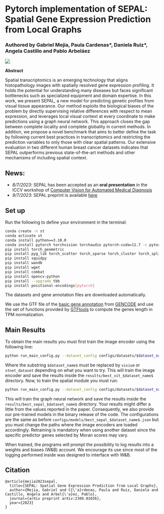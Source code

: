 # Pytorch implementation of SEPAL: Spatial Gene Expression Prediction from Local Graphs

### Authored by Gabriel Mejia, Paula Cardenas*, Daniela Ruiz*, Angela Castillo and Pablo Arbeláez

![](Figures/OVERVIEW.png)

**Abstract**

Spatial transcriptomics is an emerging technology that aligns histopathology images with spatially resolved gene expression profiling. It holds the potential for understanding many diseases but faces significant bottlenecks such as specialized equipment and domain expertise. In this work, we present SEPAL, a new model for predicting genetic profiles from visual tissue appearance. Our method exploits the biological biases of the problem by directly supervising relative differences with respect to mean expression, and leverages local visual context at every coordinate to make predictions using a graph neural network. This approach closes the gap between complete locality and complete globality in current methods. In addition, we propose a novel benchmark that aims to better define the task by following current best practices in transcriptomics and restricting the prediction variables to only those with clear spatial patterns. Our extensive evaluation in two different human breast cancer datasets indicates that SEPAL outperforms previous state-of-the-art methods and other mechanisms of including spatial context.

## News:

* _8/7/2023_: SEPAL has been accepted as an **oral presentation** in the ICCV workshop of [Computer Vision for Automated Medical Diagnosis](https://cvamd2023.github.io/)
* _9/7/2023_: SEPAL preprint is available [here](https://doi.org/10.48550/arXiv.2309.01036)

## Set up

Run the following to define your environment in the terminal:

```bash
conda create -n st
conda activate st
conda install python==3.10.0
conda install pytorch torchvision torchaudio pytorch-cuda=11.7 -c pytorch -c nvidia
pip install torch_geometric
pip install pyg_lib torch_scatter torch_sparse torch_cluster torch_spline_conv -f https://data.pyg.org/whl/torch-2.0.0+cu117.html
pip install squidpy
pip install wandb
pip install wget
pip install combat
pip install opencv-python
pip install --upgrade tbb
pip install positional-encodings[pytorch]
```

The datasets and gene annotation files are downloaded automatically.

We use the GTF file of the [basic gene annotation](https://ftp.ebi.ac.uk/pub/databases/gencode/Gencode_human/release_43/gencode.v43.basic.annotation.gtf.gz) from [GENCODE](https://www.gencodegenes.org/human/) and use the set of functions provided by [GTFtools](https://www.genemine.org/gtftools.php) to compute the genes length in TPM normalization. 


## Main Results

To obtain the main results you must first train the image encoder using the following line:

```bash
python run_main_config.py --dataset_config configs/datasets/$dataset_name$_deltas.json --model_config configs/models/best_vit_$dataset_name$.json --train_config configs/training/best_vit_$dataset_name$.json 
```

Where the substring `$dataset_name$` must be replaced by `visium` or `stnet_dataset` depending on what you want to try. This will train the image encoder and save the results inside the `results/best_vit_$dataset_name$` directory. Now, to train the spatial module you must run:

```bash
python run_main_config.py --dataset_config configs/datasets/$dataset_name$_deltas.json --model_config configs/models/best_sepal_$dataset_name$.json --train_config configs/training/best_sepal_$dataset_name$.json 
```

This will train the graph neural network and save the results inside the `results/best_sepal_$dataset_name$` directory. Your results might differ a little from the values reported in the paper. Consequently, we also provide our pre-trained models in the binary release of the code. The configurations are the same as before `configs/models/best_sepal_$dataset_name$.json` but you must change the paths where the image encoders are loaded accordingly. Retraining is mandatory when using another dataset since the specific predictor genes selected by Moran scores may vary.

When trained, the programs will prompt the possibility to log results into a weights and biases (W&B) account. We encourage its use since most of the logging performed inside was designed to interface with W&B.

## Citation

```
@article{mejia2023sepal,
  title={SEPAL: Spatial Gene Expression Prediction from Local Graphs},
  author={Mejia, Gabriel and C{\'a}rdenas, Paula and Ruiz, Daniela and Castillo, Angela and Arbel{\'a}ez, Pablo},
  journal={arXiv preprint arXiv:2309.01036},
  year={2023}
}
```
